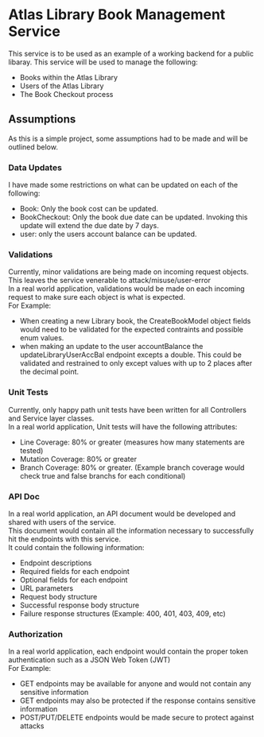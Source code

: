 # Atlas Library Book Management Service

This service is to be used as an example of a working backend for a public libaray.
This service will be used to manage the following: 
- Books within the Atlas Library
- Users of the Atlas Library
- The Book Checkout process 

## Assumptions
As this is a simple project, some assumptions had to be made and will be outlined below.

### Data Updates
I have made some restrictions on what can be updated on each of the following:
- Book: Only the book cost can be updated.
- BookCheckout: Only the book due date can be updated. Invoking this update will extend the due date by 7 days.
- user: only the users account balance can be updated.

### Validations
Currently, minor validations are being made on incoming request objects. This leaves the service venerable to attack/misuse/user-error
<br /> In a real world application, validations would be made on each incoming request to make sure each object is what is expected.
<br /> For Example:
- When creating a new Library book, the CreateBookModel object fields would need to be validated for the expected contraints and possible enum values.
- when making an update to the user accountBalance the updateLibraryUserAccBal endpoint excepts a double. This could be validated and restrained to only except values with up to 2 places after the decimal point.

### Unit Tests
Currently, only happy path unit tests have been written for all Controllers and Service layer classes.
<br /> In a real world application, Unit tests will have the following attributes:
- Line Coverage: 80% or greater (measures how many statements are tested)
- Mutation Coverage: 80% or greater 
- Branch Coverage: 80% or greater. (Example branch coverage would check true and false branchs for each conditional)

### API Doc
In a real world application, an API document would be developed and shared with users of the service.
<br /> This document would contain all the information necessary to successfully hit the endpoints with this service.
<br /> It could contain the following information:
- Endpoint descriptions
- Required fields for each endpoint
- Optional fields for each endpoint
- URL parameters
- Request body structure
- Successful response body structure
- Failure response structures (Example: 400, 401, 403, 409, etc)

### Authorization
In a real world application, each endpoint would contain the proper token authentication such as a JSON Web Token (JWT)
<br /> For Example:
- GET endpoints may be available for anyone and would not contain any sensitive information
- GET endpoints may also be protected if the response contains sensitive information
- POST/PUT/DELETE endpoints would be made secure to protect against attacks
